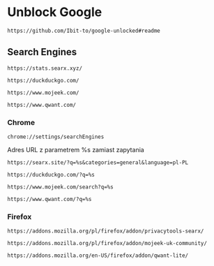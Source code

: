 # Unblock Google
```
https://github.com/Ibit-to/google-unlocked#readme
```


## Search Engines
```
https://stats.searx.xyz/
```
```
https://duckduckgo.com/
```
```
https://www.mojeek.com/
```
```
https://www.qwant.com/
```

### Chrome

```
chrome://settings/searchEngines
```

Adres URL z parametrem %s zamiast zapytania

```
https://searx.site/?q=%s&categories=general&language=pl-PL
```
```
https://duckduckgo.com/?q=%s
```
```
https://www.mojeek.com/search?q=%s
```
```
https://www.qwant.com/?q=%s
```

### Firefox

```
https://addons.mozilla.org/pl/firefox/addon/privacytools-searx/
```
```
https://addons.mozilla.org/pl/firefox/addon/mojeek-uk-community/
```
```
https://addons.mozilla.org/en-US/firefox/addon/qwant-lite/
```
